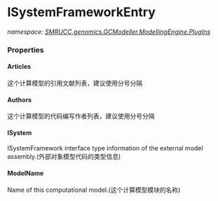 ﻿# ISystemFrameworkEntry
_namespace: [SMRUCC.genomics.GCModeller.ModellingEngine.PlugIns](./index.md)_






### Properties

#### Articles
这个计算模型的引用文献列表，建议使用分号分隔
#### Authors
这个计算模型的代码编写作者列表，建议使用分号分隔
#### ISystem
ISystemFramework interface type information of the external model assembly.(外部对象模型代码的类型信息)
#### ModelName
Name of this computational model.(这个计算模型模块的名称)
